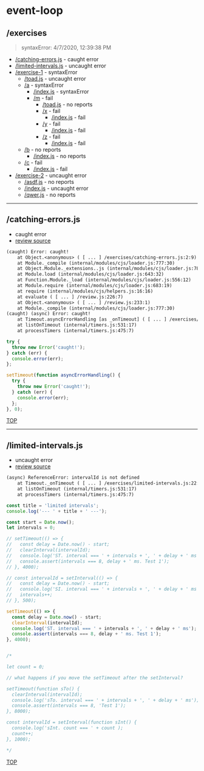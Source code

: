 # event-loop 

## /exercises

> syntaxError: 4/7/2020, 12:39:38 PM 

* [/catching-errors.js](#catching-errorsjs) - caught error
* [/limited-intervals.js](#limited-intervalsjs) - uncaught error
* [/exercise-1](./exercise-1/REVIEW.md) - syntaxError
  * [/toad.js](./exercise-1/REVIEW.md#toadjs) - uncaught error
  * [/a](./exercise-1/a/REVIEW.md) - syntaxError
    * [/index.js](./exercise-1/a/REVIEW.md#indexjs) - syntaxError
    * [/m](./exercise-1/a/m/REVIEW.md) - fail
      * [/toad.js](./exercise-1/a/m/REVIEW.md#toadjs) - no reports
      * [/x](./exercise-1/a/m/x/REVIEW.md) - fail
        * [/index.js](./exercise-1/a/m/x/REVIEW.md#indexjs) - fail
      * [/y](./exercise-1/a/m/y/REVIEW.md) - fail
        * [/index.js](./exercise-1/a/m/y/REVIEW.md#indexjs) - fail
      * [/z](./exercise-1/a/m/z/REVIEW.md) - fail
        * [/index.js](./exercise-1/a/m/z/REVIEW.md#indexjs) - fail
  * [/b](./exercise-1/b/REVIEW.md) - no reports
    * [/index.js](./exercise-1/b/REVIEW.md#indexjs) - no reports
  * [/c](./exercise-1/c/REVIEW.md) - fail
    * [/index.js](./exercise-1/c/REVIEW.md#indexjs) - fail
* [/exercise-2](./exercise-2/REVIEW.md) - uncaught error
  * [/asdf.js](./exercise-2/REVIEW.md#asdfjs) - no reports
  * [/index.js](./exercise-2/REVIEW.md#indexjs) - uncaught error
  * [/qwer.js](./exercise-2/REVIEW.md#qwerjs) - no reports

---

## /catching-errors.js

* caught error
* [review source](./catching-errors.js)

```txt
(caught) Error: caught!
    at Object.<anonymous> ( [ ... ] /exercises/catching-errors.js:2:9)
    at Module._compile (internal/modules/cjs/loader.js:777:30)
    at Object.Module._extensions..js (internal/modules/cjs/loader.js:788:10)
    at Module.load (internal/modules/cjs/loader.js:643:32)
    at Function.Module._load (internal/modules/cjs/loader.js:556:12)
    at Module.require (internal/modules/cjs/loader.js:683:19)
    at require (internal/modules/cjs/helpers.js:16:16)
    at evaluate ( [ ... ] /review.js:226:7)
    at Object.<anonymous> ( [ ... ] /review.js:233:1)
    at Module._compile (internal/modules/cjs/loader.js:777:30)
(caught) (async) Error: caught!
    at Timeout.asyncErrorHandling [as _onTimeout] ( [ ... ] /exercises/catching-errors.js:9:11)
    at listOnTimeout (internal/timers.js:531:17)
    at processTimers (internal/timers.js:475:7)
```

```js
try {
  throw new Error('caught!');
} catch (err) {
  console.error(err);
};

setTimeout(function asyncErrorHandling() {
  try {
    throw new Error('caught!');
  } catch (err) {
    console.error(err);
  };
}, 0);

```

[TOP](#event-loop)

---

## /limited-intervals.js

* uncaught error
* [review source](./limited-intervals.js)

```txt
(async) ReferenceError: intervalId is not defined
    at Timeout._onTimeout ( [ ... ] /exercises/limited-intervals.js:22:17)
    at listOnTimeout (internal/timers.js:531:17)
    at processTimers (internal/timers.js:475:7)
```

```js
const title = 'limited intervals';
console.log('--- ' + title + ' ---');

const start = Date.now();
let intervals = 0;

// setTimeout(() => {
//   const delay = Date.now() - start;
//   clearInterval(intervalId);
//   console.log('ST. interval === ' + intervals + ', ' + delay + ' ms');
//   console.assert(intervals === 8, delay + ' ms. Test 1');
// }, 4000);

// const intervalId = setInterval(() => {
//   const delay = Date.now() - start;
//   console.log('SI. interval === ' + intervals + ', ' + delay + ' ms');
//   intervals++;
// }, 500);

setTimeout(() => {
  const delay = Date.now() - start;
  clearInterval(intervalId);
  console.log('ST. interval === ' + intervals + ', ' + delay + ' ms');
  console.assert(intervals === 8, delay + ' ms. Test 1');
}, 4000);


/*

let count = 0;

// what happens if you move the setTimeout after the setInterval?

setTimeout(function sTo() {
  clearInterval(intervalId);
  console.log('sTo. interval === ' + intervals + ', ' + delay + ' ms');
  console.assert(intervals === 8, 'Test 1');
}, 8000);

const intervalId = setInterval(function sInt() {
  console.log('sInt. count === ' + count );
  count++;
}, 1000);

*/

```

[TOP](#event-loop)

